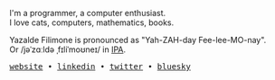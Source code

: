 I'm a programmer, a computer enthusiast.<br/>
I love cats, computers, mathematics, books.

Yazalde Filimone is pronounced as "Yah-ZAH-day Fee-lee-MO-nay".<br/>
Or /jəˈzɑːldə ˌfɪliˈmoʊneɪ/ in [IPA](https://en.wikipedia.org/wiki/International_Phonetic_Alphabet).
<!--
I strongly love low-level details of computers and mathematics. non-expert. trying to be scientist.

> “Some infinities are bigger than others… There are days, many of them, when I get irritated by the size of my set of unlimited infinities. I wish I had more numbers than I probably will.”


My interests include, but are not limited to, compilers, language design, operating systems, type theory, accelerators, and web browsers. 
-->

<!---
• Projects:

1. [A JavaScript and TypeScript engine](https://github.com/yazaldefilimone/core-engine) (WIP)
2. [A light-weight and fast runtime for JavaScript and TypeScript](https://github.com/yazaldefilimone/zox) (WIP depend 1)
3. [A dependent type checker for lambda calculus](https://github.com/yazaldefilimone/lambda-checker)
4. [Build Stack-based | Bytecode interpreter | Garbage collection](https://github.com/yazaldefilimone/virtual-machine.rs)
5. [The Dolphin Programming Language](https://github.com/yazaldefilimone/dolphin)
6. [Type system | Static typeChecker | Type inference](https://github.com/yazaldefilimone/eva-typechecker)
7. [A mini Typescript compiler](https://github.com/yazaldefilimone/mini-typescript)
8. [High-level compilation | Transform pipeline | Message-passing mechanism | Transpiler](https://github.com/yazaldefilimone/high-level-compiler) (2023)
9. [Computer science | Algorithms | Data structures](https://github.com/yazaldefilimone/algorithms) (WIP)
10. [Building an Interpreter from scratch](https://github.com/yazaldefilimone/essentials-of-interpretation) (2023)
--->
 </samp>
<p align="enter">
    <samp>
    <a href="https://yazaldefilimone.com">website</a> • 
    <a href="https://www.linkedin.com/in/yazaldefilimone">linkedin</a> • 
    <a href="https://twitter.com/yazaldefilimone">twitter</a> • 
    <a href="https://bsky.app/profile/yazaldefilimone.com">bluesky</a> 
    </samp>
</p>
